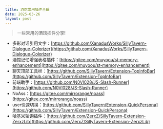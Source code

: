 ```yaml
---
title: 酒馆常用插件合辑
date: 2025-03-26
layout: post
---
```


>一些常用的酒馆插件分享!

- 多彩对话引用文字：[https://github.com/XanadusWorks/SillyTavern-Dialogue-Colorizer](https://github.com/XanadusWorks/SillyTavern-Dialogue-Colorizer)
- 酒馆记忆增强表格插件：[https://gitee.com/muyoou/st-memory-enhancement](https://gitee.com/muyoou/st-memory-enhancement)
- 聊天顶部工具栏：[https://github.com/SillyTavern/Extension-TopInfoBar](https://github.com/SillyTavern/Extension-TopInfoBar)
- 前端助手：[https://github.com/N0VI028/JS-Slash-Runner](https://github.com/N0VI028/JS-Slash-Runner)
- NoAss：[https://gitee.com/mirrorange/noass](https://gitee.com/mirrorange/noass)
- user快速切换：[https://github.com/SillyTavern/Extension-QuickPersona](https://github.com/SillyTavern/Extension-QuickPersona)
- 哈基米轮询插件：[https://github.com/ZerxZ/SillyTavern-Extension-ZerxzLib](https://github.com/ZerxZ/SillyTavern-Extension-ZerxzLib)
